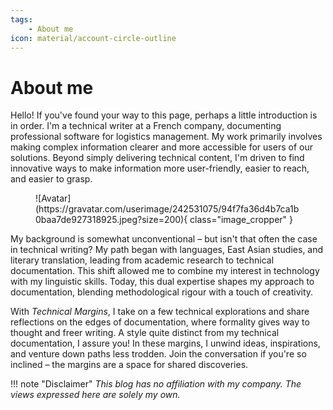 ```yaml
---
tags:
    - About me
icon: material/account-circle-outline
---
```


# About me

Hello! If you've found your way to this page, perhaps a little introduction is in order. I'm a technical writer at a French company, documenting professional software for logistics management. My work primarily involves making complex information clearer and more accessible for users of our solutions. Beyond simply delivering technical content, I'm driven to find innovative ways to make information more user-friendly, easier to reach, and easier to grasp.

<figure markdown="span">
    ![Avatar](https://gravatar.com/userimage/242531075/94f7fa36d4b7ca1b0baa7de927318925.jpeg?size=200){ class="image_cropper" }
</figure>

My background is somewhat unconventional – but isn't that often the case in technical writing? My path began with languages, East Asian studies, and literary translation, leading from academic research to technical documentation. This shift allowed me to combine my interest in technology with my linguistic skills. Today, this dual expertise shapes my approach to documentation, blending methodological rigour with a touch of creativity.

With *Technical Margins*, I take on a few technical explorations and share reflections on the edges of documentation, where formality gives way to thought and freer writing. A style quite distinct from my technical documentation, I assure you! In these margins, I unwind ideas, inspirations, and venture down paths less trodden. Join the conversation if you're so inclined – the margins are a space for shared discoveries.

!!! note "Disclaimer"
    *This blog has no affiliation with my company. The views expressed here are solely my own.*
